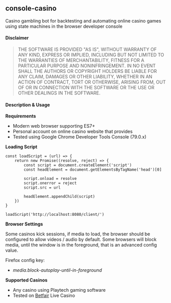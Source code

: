 console-casino
--------------

Casino gambling bot for backtesting and automating online casino games
using state machines in the browser developer console

#### Disclaimer

> THE SOFTWARE IS PROVIDED "AS IS", WITHOUT WARRANTY OF ANY KIND, EXPRESS OR
  IMPLIED, INCLUDING BUT NOT LIMITED TO THE WARRANTIES OF MERCHANTABILITY,
  FITNESS FOR A PARTICULAR PURPOSE AND NONINFRINGEMENT. IN NO EVENT SHALL THE
  AUTHORS OR COPYRIGHT HOLDERS BE LIABLE FOR ANY CLAIM, DAMAGES OR OTHER
  LIABILITY, WHETHER IN AN ACTION OF CONTRACT, TORT OR OTHERWISE, ARISING FROM,
  OUT OF OR IN CONNECTION WITH THE SOFTWARE OR THE USE OR OTHER DEALINGS IN THE
  SOFTWARE.

#### Description & Usage

**Requirements**

- Modern web browser supporting ES7+
- Personal account on online casino website that provides
- Tested using Google Chrome Developer Tools Console (79.0.x)

**Loading Script**

    const loadScript = (url) => {
        return new Promise((resolve, reject) => {
            const script = document.createElement('script')
            const headElement = document.getElementsByTagName('head')[0]

            script.onload = resolve
            script.onerror = reject
            script.src = url

            headElement.appendChild(script)
        })
    }

    loadScript('http://localhost:8080/client/')

**Browser Settings**

Some casinos kick sessions, if media to load, the browser should be configured to allow videos / audio by default. Some browsers will block media, until the window is in the foreground, that is an advanced config value.

Firefox config key:
- *media.block-autoplay-until-in-foreground*

**Supported Casinos**

- Any casino using Playtech gaming software
- Tested on [Betfair](https://www.betfair.com/) Live Casino